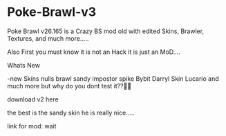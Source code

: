 # Poke-Brawl-v3
Poke Brawl v26.165 is a Crazy BS mod old with edited Skins, Brawler, Textures, and much more.....

Also First you must know it is not an Hack it is just an MoD....

Whats New

-new Skins
nulls brawl sandy 
impostor spike
Bybit
Darryl Skin
Lucario
and much more but why do you dont test it??🤔🤔

download v2 here

the best is the sandy skin he is really nice.....

link for mod:   wait
